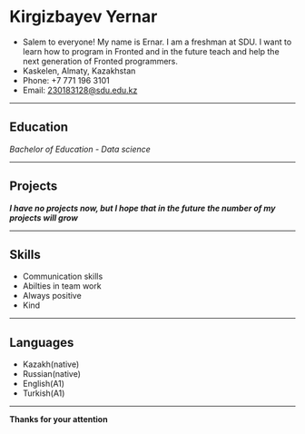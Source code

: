# Kirgizbayev Yernar 
* Salem to everyone! My name is Ernar. I am a freshman at SDU. I want to learn how to program in Fronted and in the future teach and help the next generation of Fronted programmers.
* Kaskelen, Almaty, Kazakhstan  
* Phone: +7 771 196 3101 
* Email: 230183128@sdu.edu.kz
**************
## Education
  *Bachelor of Education - Data science*
**************
## Projects
*****I have no projects now, but I hope that in the future the number of my projects will grow*****
**************
## Skills
* Communication skills
* Abilties in team work
* Always positive
* Kind
*************
## Languages
* Kazakh(native)
* Russian(native)
* English(A1)
* Turkish(A1)
*************
********Thanks for your attention********
